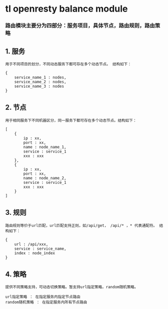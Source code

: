 # tl openresty balance module

### 路由模块主要分为四部分：服务项目，具体节点，路由规则，路由策略

## 1. 服务
	用于不同项目的划分，不同动态服务下都可存在多个动态节点。 结构如下：

```
{
    service_name_1 : nodes,
    service_name_2 : nodes,
    service_name_3 : nodes
}
```

## 2. 节点
	用于相同服务下不同机器区分，同一服务下都可存在多个动态节点。结构如下：

```
[
    {
        ip : xx,
        port : xx,
        name : node_name_1,
        service : service_1
        xxx : xxx
    },
    {
        ip : xx,
        port : xx,
        name : node_name_2,
        service : service_1
        xxx : xxx
    }
]

```


## 3. 规则
	路由规则等价于url匹配，url匹配支持正则，如/api/get， /api/* ，* 代表通配符。 结构如下：

```
{
    url : /api/xxx,
    service : service_name,
    index : node_index
}

```



## 4. 策略
	提供不同策略支持，可动态切换策略。暂支持url指定策略，random随机策略。

    url指定策略 ： 在指定服务内指定节点路由
    random随机策略 ： 在指定服务内所有节点路由